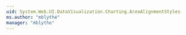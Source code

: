 ```yaml
---
uid: System.Web.UI.DataVisualization.Charting.AreaAlignmentStyles
ms.author: "mblythe"
manager: "mblythe"
---
```

